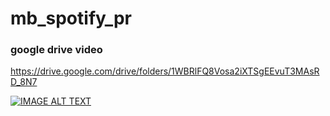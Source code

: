 # mb_spotify_pr
### google drive video
https://drive.google.com/drive/folders/1WBRlFQ8Vosa2iXTSgEEvuT3MAsRD_8N7

[![IMAGE ALT TEXT](http://img.youtube.com/vi/YOUTUBE_VIDEO_ID_HERE/0.jpg)](http://www.youtube.com/watch?v=YOUTUBE_VIDEO_ID_HERE "Video Title")

